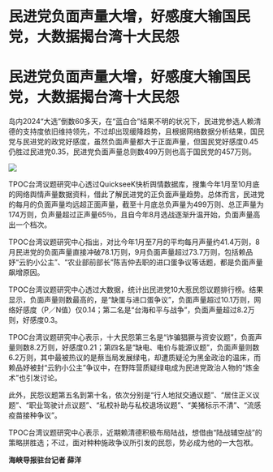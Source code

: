 # 民进党负面声量大增，好感度大输国民党，大数据揭台湾十大民怨

# 民进党负面声量大增，好感度大输国民党，大数据揭台湾十大民怨

岛内2024“大选”倒数60多天，在“蓝白合”结果不明的状况下，民进党参选人赖清德的支持度依旧维持领先，不过却出现缓降趋势，且根据网络数据分析结果，国民党与民进党的政党好感度，虽然负面声量都大于正面声量，但国民党好感度0.45仍胜过民进党0.35，民进党负面声量总则数499万则也高于国民党的457万则。

![](https://inews.gtimg.com/om_bt/OKpEnvc9ZM_fJoW3fax3iyslnpj5bqzOUcR37_TLSJL14AA/1000)

TPOC台湾议题研究中心透过QuickseeK快析舆情数据库，搜集今年1月至10月底的网络舆情声量数据资料，借此了解民进党的正负面声量趋势。总体而言，民进党的每月的负面声量均远超正面声量，截至十月底总负声量为499万则、总正声量为174万则，负声量超过正声量65％，且自今年8月选战逐渐升温开始，负面声量高出一个档次。

TPOC台湾议题研究中心指出，对比今年1月至7月的平均每月声量约41.4万则，8月民进党的负面声量直接冲破78.1万则，9月负面声量超过73.7万则，包括赖品妤“云豹小公主”、“农业部前部长”陈吉仲去职的进口蛋争议等话题，都是负面声量飙增原因。

TPOC台湾议题研究中心透过大数据，统计出民进党10大惹民怨议题排行榜。结果显示，负面声量则数最高的，是“缺蛋与进口蛋争议”，负面声量超过10.1万则，网络好感度（P／N值）仅0.14；第二名是“台海和平与战争”，负面声量超过8.2万则，好感度0.3。

TPOC台湾议题研究中心表示，十大民怨第三名是“诈骗猖獗与资安议题”，负面声量则数8.2万则，好感度0.21；第四名是“缺电、电价与能源议题”，负面声量则数6.2万则，其中最被热议的是蔡当局发展绿电，却遭质疑沦为黑金政治的温床，而赖品妤被封“云豹小公主”争议中，在野阵营质疑绿电成为民进党政治人物的“炼金术”也引发讨论。

此外，民怨议题第五名到第十名，依次分别是“行人地狱交通议题”、“居住正义议题”、“职业驾驶计点议题”、“私校补助与私校退场议题”、“美猪标示不清”、“流感疫苗接种争议”。

TPOC台湾议题研究中心表示，近期赖清德积极布局陆战，想借由“陆战辅空战”的策略拼胜选；不过，面对种种施政争议所引发的民怨，势必成为他的一大包袱。

**海峡导报驻台记者 薛洋**


